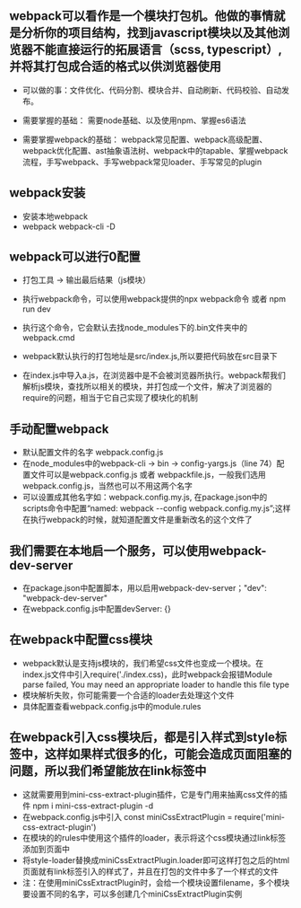 ## webpack可以看作是一个模块打包机。他做的事情就是分析你的项目结构，找到javascript模块以及其他浏览器不能直接运行的拓展语言（scss, typescript）,并将其打包成合适的格式以供浏览器使用

- 可以做的事：文件优化、代码分割、模块合并、自动刷新、代码校验、自动发布。

- 需要掌握的基础： 需要node基础、以及使用npm、掌握es6语法

- 需要掌握webpack的基础： webpack常见配置、webpack高级配置、webpack优化配置、ast抽象语法树、webpack中的tapable、掌握webpack流程，手写webpack、手写webpack常见loader、手写常见的plugin

## webpack安装
- 安装本地webpack
- webpack webpack-cli -D

## webpack可以进行0配置
- 打包工具 -> 输出最后结果（js模块）

- 执行webpack命令，可以使用webpack提供的npx webpack命令 或者 npm run dev
- 执行这个命令，它会默认去找node_modules下的.bin文件夹中的webpack.cmd
- webpack默认执行的打包地址是src/index.js,所以要把代码放在src目录下

- 在index.js中导入a.js，在浏览器中是不会被浏览器所执行。webpack帮我们解析js模块，查找所以相关的模块，并打包成一个文件，解决了浏览器的require的问题，相当于它自己实现了模块化的机制

## 手动配置webpack

- 默认配置文件的名字 webpack.config.js
- 在node_modules中的webpack-cli -> bin -> config-yargs.js（line 74）配置文件可以是webpack.config.js 或者 webpackfile.js，一般我们选用webpack.config.js，当然也可以不用这两个名字
- 可以设置成其他名字如：webpack.config.my.js, 在package.json中的scripts命令中配置“named: webpack --config webpack.config.my.js”;这样在执行webpack的时候，就知道配置文件是重新改名的这个文件了


## 我们需要在本地启一个服务，可以使用webpack-dev-server

- 在package.json中配置脚本，用以启用webpack-dev-server；"dev": "webpack-dev-server"
- 在webpack.config.js中配置devServer: {}

## 在webpack中配置css模块

- webpack默认是支持js模块的，我们希望css文件也变成一个模块。在index.js文件中引入require('./index.css)，此时webpack会报错Module parse failed, You may need an appropriate loader to handle this file type
- 模块解析失败，你可能需要一个合适的loader去处理这个文件
- 具体配置查看webpack.config.js中的module.rules


## 在webpack引入css模块后，都是引入样式到style标签中，这样如果样式很多的化，可能会造成页面阻塞的问题，所以我们希望能放在link标签中
- 这就需要用到mini-css-extract-plugin插件，它是专门用来抽离css文件的插件 npm i mini-css-extract-plugin -d
- 在webpack.config.js中引入 const miniCssExtractPlugin = require('mini-css-extract-plugin')
- 在模块的的rules中使用这个插件的loader，表示将这个css模块通过link标签添加到页面中
- 将style-loader替换成miniCssExtractPlugin.loader即可这样打包之后的html页面就有link标签引入的样式了，并且在打包的文件中多了一个样式的文件
- 注：在使用miniCssExtractPlugin时，会给一个模块设置filename，多个模块要设置不同的名字，可以多创建几个miniCssExtractPlugin实例

